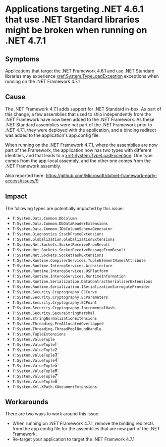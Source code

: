 # Applications targeting .NET 4.6.1 that use .NET Standard libraries might be broken when running on .NET 4.7.1

## Symptoms

Applications that target the .NET Framework 4.6.1 and use .NET Standard libraries may experience <xref:System.TypeLoadException> exceptions when running on the .NET Framework 4.7.1

## Cause

The .NET Framework 4.7.1 adds support for .NET Standard in-box. As part of this change, a few assemblies that used to ship independently from the .NET Framework have now been added to the .NET Framework. As these .NET Standard assemblies were not part of the .NET Framework prior to .NET 4.7.1, they were deployed with the application, and a binding redirect was added to the application's app.config file.

When running on the .NET Framework 4.7.1, where the assemblies are now part of the Framework, the application now has two types with different identities, and that leads to a <xref:System.TypeLoadException>. One type comes from the app-local assembly, and the other one comes from the .NET Framework assembly.

Also reported here: https://github.com/Microsoft/dotnet-framework-early-access/issues/9

## Impact

The following types are potentially impacted by this issue.
- `T:System.Data.Common.DbColumn`
- `T:System.Data.Common.DbDataReaderExtensions`
- `T:System.Data.Common.IDbColumnSchemaGenerator`
- `T:System.Diagnostics.StackFrameExtensions`
- `T:System.Globalization.GlobalizationExtensions`
- `T:System.Net.Sockets.SocketReceiveFromResult`
- `T:System.Net.Sockets.SocketReceiveMessageFromResult`
- `T:System.Net.Sockets.SocketTaskExtensions`
- `T:System.Runtime.CompilerServices.TupleElementNamesAttribute`
- `T:System.Runtime.InteropServices.Architecture`
- `T:System.Runtime.InteropServices.OSPlatform`
- `T:System.Runtime.InteropServices.RuntimeInformation`
- `T:System.Runtime.Serialization.DataContractSerializerExtensions`
- `T:System.Runtime.Serialization.ISerializationSurrogateProvider`
- `T:System.Security.Cryptography.ECCurve`
- `T:System.Security.Cryptography.ECParameters`
- `T:System.Security.Cryptography.ECPoint`
- `T:System.Security.Cryptography.IncrementalHash`
- `T:System.Security.SecureStringMarshal`
- `T:System.StringNormalizationExtensions`
- `T:System.Threading.PreAllocatedOverlapped`
- `T:System.Threading.ThreadPoolBoundHandle`
- `T:System.TupleExtensions`
- `T:System.ValueTuple`
- `T:System.ValueTuple`1`
- `T:System.ValueTuple`2`
- `T:System.ValueTuple`3`
- `T:System.ValueTuple`4`
- `T:System.ValueTuple`5`
- `T:System.ValueTuple`6`
- `T:System.ValueTuple`7`
- `T:System.ValueTuple`8`
- `T:System.Xml.XPath.XDocumentExtensions`

## Workarounds

There are two ways to work around this issue:
 - When running on .NET Framework 4.7.1, remove the binding redirects from the app.config file for the assemblies that are now part of the .NET Framework.
 - Re-target your application to target the .NET Framwork 4.7.1
 
